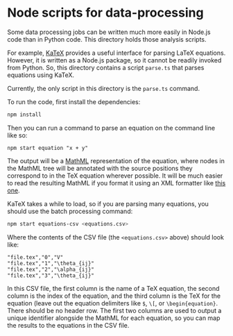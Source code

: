 # Node scripts for data-processing

Some data processing jobs can be written much more easily in
Node.js code than in Python code. This directory holds those
analysis scripts.

For example, [KaTeX](https://katex.org/) provides a useful
interface for parsing LaTeX equations. However, it is
written as a Node.js package, so it cannot be readily
invoked from Python. So, this directory contains a script
`parse.ts` that parses equations using KaTeX.

Currently, the only script in this directory is the
`parse.ts` command.

To run the code, first install the dependencies:

```bash
npm install
```

Then you can run a command to parse an equation on the
command line like so:

```
npm start equation "x + y"
```

The output will be a
[MathML](https://developer.mozilla.org/en-US/docs/Web/MathML)
representation of the equation, where nodes in the MathML
tree will be annotated with the source positions they
correspond to in the TeX equation wherever possible. It will
be much easier to read the resulting MathML if you format it
using an XML formatter like [this
one](https://www.webtoolkitonline.com/xml-formatter.html).

KaTeX takes a while to load, so if you are parsing many
equations, you should use the batch processing command:

```bash
npm start equations-csv <equations.csv>
```

Where the contents of the CSV file (the `<equations.csv>`
above) should look like:

```csv
"file.tex","0","V"
"file.tex","1","\theta_{ij}"
"file.tex","2","\alpha_{ij}"
"file.tex","3","\theta_{ij}"
```

In this CSV file, the first column is the name of a TeX
equation, the second column is the index of the equation,
and the third column is the TeX for the equation (leave out
the equation delimiters like `$`, `\[`, or
`\begin{equation}`. There should be no header row. The
first two columns are used to output a unique identifier
alongside the MathML for each equation, so you can map the
results to the equations in the CSV file.

